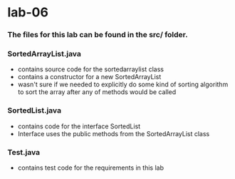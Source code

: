 # lab-06

### The files for this lab can be found in the src/ folder.

### SortedArrayList.java 

- contains source code for the sortedarraylist class
- contains a constructor for a new SortedArrayList
- wasn't sure if we needed to explicitly do some kind of sorting algorithm to sort the array after any of methods would be called

### SortedList.java

- contains code for the interface SortedList
- Interface uses the public methods from the SortedArrayList class

### Test.java

- contains test code for the requirements in this lab